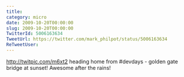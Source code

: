```yaml
---
title: 
category: micro
date: 2009-10-20T00:00:00
slug: 2009-10-20T00:00:00
TwitterId: 5006163634
TweetUrl: https://twitter.com/mark_philpot/status/5006163634
ReTweetUser: 
---
```


http://twitpic.com/m6xt2 heading home from #devdays - golden gate bridge at sunset! Awesome after the rains!